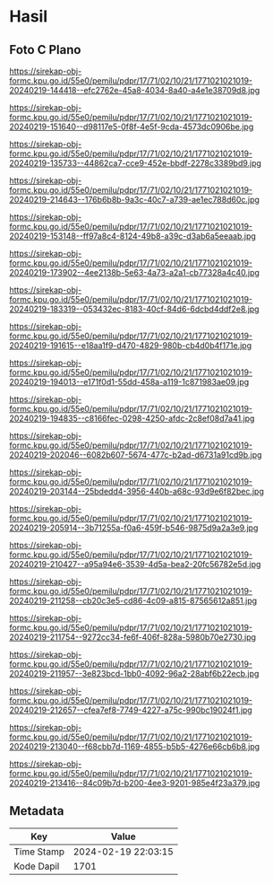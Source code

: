 # Hasil

## Foto C Plano

https://sirekap-obj-formc.kpu.go.id/55e0/pemilu/pdpr/17/71/02/10/21/1771021021019-20240219-144418--efc2762e-45a8-4034-8a40-a4e1e38709d8.jpg

https://sirekap-obj-formc.kpu.go.id/55e0/pemilu/pdpr/17/71/02/10/21/1771021021019-20240219-151640--d98117e5-0f8f-4e5f-9cda-4573dc0906be.jpg

https://sirekap-obj-formc.kpu.go.id/55e0/pemilu/pdpr/17/71/02/10/21/1771021021019-20240219-135733--44862ca7-cce9-452e-bbdf-2278c3389bd9.jpg

https://sirekap-obj-formc.kpu.go.id/55e0/pemilu/pdpr/17/71/02/10/21/1771021021019-20240219-214643--176b6b8b-9a3c-40c7-a739-ae1ec788d60c.jpg

https://sirekap-obj-formc.kpu.go.id/55e0/pemilu/pdpr/17/71/02/10/21/1771021021019-20240219-153148--ff97a8c4-8124-49b8-a39c-d3ab6a5eeaab.jpg

https://sirekap-obj-formc.kpu.go.id/55e0/pemilu/pdpr/17/71/02/10/21/1771021021019-20240219-173902--4ee2138b-5e63-4a73-a2a1-cb77328a4c40.jpg

https://sirekap-obj-formc.kpu.go.id/55e0/pemilu/pdpr/17/71/02/10/21/1771021021019-20240219-183319--053432ec-8183-40cf-84d6-6dcbd4ddf2e8.jpg

https://sirekap-obj-formc.kpu.go.id/55e0/pemilu/pdpr/17/71/02/10/21/1771021021019-20240219-191615--e18aa1f9-d470-4829-980b-cb4d0b4f171e.jpg

https://sirekap-obj-formc.kpu.go.id/55e0/pemilu/pdpr/17/71/02/10/21/1771021021019-20240219-194013--e171f0d1-55dd-458a-a119-1c871983ae09.jpg

https://sirekap-obj-formc.kpu.go.id/55e0/pemilu/pdpr/17/71/02/10/21/1771021021019-20240219-194835--c8166fec-0298-4250-afdc-2c8ef08d7a41.jpg

https://sirekap-obj-formc.kpu.go.id/55e0/pemilu/pdpr/17/71/02/10/21/1771021021019-20240219-202046--6082b607-5674-477c-b2ad-d6731a91cd9b.jpg

https://sirekap-obj-formc.kpu.go.id/55e0/pemilu/pdpr/17/71/02/10/21/1771021021019-20240219-203144--25bdedd4-3956-440b-a68c-93d9e6f82bec.jpg

https://sirekap-obj-formc.kpu.go.id/55e0/pemilu/pdpr/17/71/02/10/21/1771021021019-20240219-205914--3b71255a-f0a6-459f-b546-9875d9a2a3e9.jpg

https://sirekap-obj-formc.kpu.go.id/55e0/pemilu/pdpr/17/71/02/10/21/1771021021019-20240219-210427--a95a94e6-3539-4d5a-bea2-20fc56782e5d.jpg

https://sirekap-obj-formc.kpu.go.id/55e0/pemilu/pdpr/17/71/02/10/21/1771021021019-20240219-211258--cb20c3e5-cd86-4c09-a815-87565612a851.jpg

https://sirekap-obj-formc.kpu.go.id/55e0/pemilu/pdpr/17/71/02/10/21/1771021021019-20240219-211754--9272cc34-fe6f-406f-828a-5980b70e2730.jpg

https://sirekap-obj-formc.kpu.go.id/55e0/pemilu/pdpr/17/71/02/10/21/1771021021019-20240219-211957--3e823bcd-1bb0-4092-96a2-28abf6b22ecb.jpg

https://sirekap-obj-formc.kpu.go.id/55e0/pemilu/pdpr/17/71/02/10/21/1771021021019-20240219-212657--cfea7ef8-7749-4227-a75c-990bc19024f1.jpg

https://sirekap-obj-formc.kpu.go.id/55e0/pemilu/pdpr/17/71/02/10/21/1771021021019-20240219-213040--f68cbb7d-1169-4855-b5b5-4276e66cb6b8.jpg

https://sirekap-obj-formc.kpu.go.id/55e0/pemilu/pdpr/17/71/02/10/21/1771021021019-20240219-213416--84c09b7d-b200-4ee3-9201-985e4f23a379.jpg


## Metadata

| Key        | Value               |
| ---------- | ------------------- |
| Time Stamp | 2024-02-19 22:03:15 |
| Kode Dapil | 1701                |



